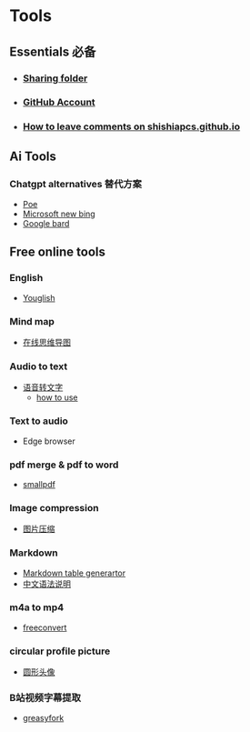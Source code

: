 # Tools 

## Essentials 必备

* ### [Sharing folder](_posts/2023-03-20-Connecting-to-CS_Sharing.md) 
* ### [GitHub Account](https://www.bilibili.com/video/BV19c411p7En/?vd_source=84a986f8292e7cdf31541219b6c7844c)
* ### [How to leave comments on shishiapcs.github.io](https://www.bilibili.com/video/BV1XM41157xV/?vd_source=84a986f8292e7cdf31541219b6c7844c) 

## Ai Tools

### Chatgpt alternatives 替代方案

* [Poe](https://poe.com/)
* [Microsoft new bing](https://www.bing.com/new)
* [Google bard](https://bard.google.com/)

## Free online tools 

### English 

* [Youglish](https://youglish.com/)
 
### Mind map

* [在线思维导图](https://app.mindmup.com/)

### Audio to text

* [语音转文字](https://editor.flixier.com/tools/all-tools)
    - [how to use](_posts/2023-03-20-free-online-transcribe.md)         

### Text to audio 

* Edge browser 

### pdf merge & pdf to word 

* [smallpdf](https://smallpdf.com/)

### Image compression 

* [图片压缩](https://compressjpeg.com/)

### Markdown

* [Markdown table generartor ](https://www.tablesgenerator.com/markdown_tables)
* [中文语法说明](https://shd101wyy.github.io/markdown-preview-enhanced/#/zh-cn/markdown-basics)

### m4a to mp4 

* [freeconvert](https://www.freeconvert.com/m4a-to-mp4)

### circular profile picture

* [圆形头像](https://profilepicturemaker.com/#quotemaker)

### B站视频字幕提取

* [greasyfork](https://www.bilibili.com/video/BV1L3411J7Yc/?vd_source=84a986f8292e7cdf31541219b6c7844c)



